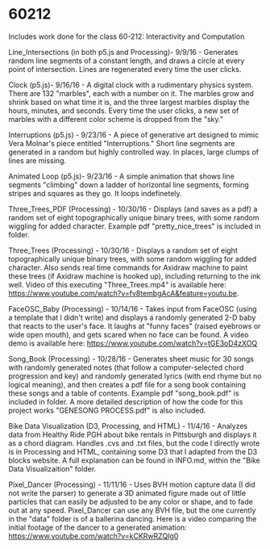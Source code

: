# 60212
Includes work done for the class 60-212: Interactivity and Computation

Line_Intersections (in both p5.js and Processing)- 9/9/16 - Generates random line segments of a constant length, and draws a circle at every point of intersection. Lines are regenerated every time the user clicks.

Clock (p5.js)- 9/16/16 - A digital clock with a rudimentary physics system. There are 132 "marbles", each with a number on it. The marbles grow and shrink based on what time it is, and the three largest marbles display the hours, minutes, and seconds. Every time the user clicks, a new set of marbles with a different color scheme is dropped from the "sky."

Interruptions (p5.js) - 9/23/16 - A piece of generative art designed to mimic Vera Molnar's piece entitled "Interruptions." Short line segments are generated in a random but highly controlled way. In places, large clumps of lines are missing.

Animated Loop (p5.js)- 9/23/16 - A simple animation that shows line segments "climbing" down a ladder of horizontal line segments, forming stripes and squares as they go. It loops indefinetely.

Three_Trees_PDF (Processing) - 10/30/16 - Displays (and saves as a pdf) a random set of eight topographically unique binary trees, with some random wiggling for added character. Example pdf "pretty_nice_trees" is included in folder.

Three_Trees (Processing) - 10/30/16 - Displays a random set of eight topographically unique binary trees, with some random wiggling for added character. Also sends real time commands for Axidraw machine to paint these trees (if Axidraw machine is hooked up), including returning to the ink well. Video of this executing "Three_Trees.mp4" is available here: https://www.youtube.com/watch?v=fv8tembgAcA&feature=youtu.be.

FaceOSC_Baby (Processing) - 10/14/16 - Takes input from FaceOSC (using a template that I didn't write) and displays a randomly generated 2-D baby that reacts to the user's face. It laughs at "funny faces" (raised eyebrows or wide open mouth), and gets scared when no face can be found. A video demo is available here: https://www.youtube.com/watch?v=tGE3oD4zXOQ

Song_Book (Processing) - 10/28/16 - Generates sheet music for 30 songs with randomly generated notes (that follow a computer-selected chord progression and key) and randomly generated lyrics (with end rhyme but no logical meaning), and then creates a pdf file for a song book containing these songs and a table of contents. Example pdf "song_book.pdf" is included in folder. A more detailed description of how the code for this project works "GENESONG PROCESS.pdf" is also included.

Bike Data Visualization (D3, Processing, and HTML) - 11/4/16 - Analyzes data from Healthy Ride PGH about bike rentals in Pittsburgh and displays it as a chord diagram. Handles .cvs and .txt files, but the code I directly wrote is in Processing and HTML, containing some D3 that I adapted from the D3 blocks website. A full explanation can be found in INFO.md, within the "Bike Data Visualizaition" folder.

Pixel_Dancer (Processing) - 11/11/16 - Uses BVH motion capture data (I did not write the parser) to generate a 3D animated figure made out of little particles that can easily be adjusted to be any color or shape, and to fade out at any speed. Pixel_Dancer can use any BVH file, but the one currently in the "data" folder is of a ballerina dancing. Here is a video comparing the initial footage of the dancer to a generated animation: https://www.youtube.com/watch?v=kCKRwRZQIg0
